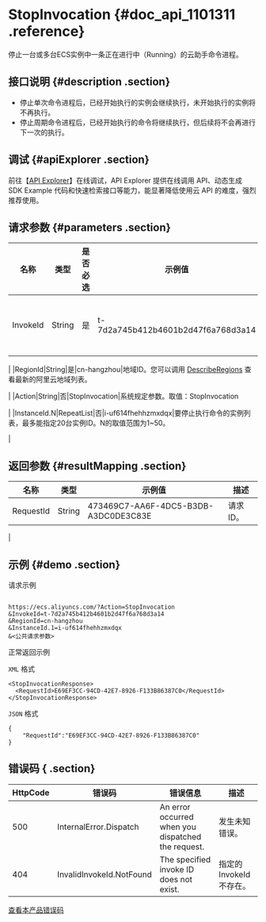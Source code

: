 # StopInvocation {#doc_api_1101311 .reference}

停止一台或多台ECS实例中一条正在进行中（Running）的云助手命令进程。

## 接口说明 {#description .section}

-   停止单次命令进程后，已经开始执行的实例会继续执行，未开始执行的实例将不再执行。
-   停止周期命令进程后，已经开始执行的命令将继续执行，但后续将不会再进行下一次的执行。

## 调试 {#apiExplorer .section}

前往【[API Explorer](https://api.aliyun.com/#product=Ecs&api=StopInvocation)】在线调试，API Explorer 提供在线调用 API、动态生成 SDK Example 代码和快速检索接口等能力，能显著降低使用云 API 的难度，强烈推荐使用。

## 请求参数 {#parameters .section}

|名称|类型|是否必选|示例值|描述|
|--|--|----|---|--|
|InvokeId|String|是|t-7d2a745b412b4601b2d47f6a768d3a14|命令进程执行ID。您可以通过接口 [DescribeInvocations](~~64840~~) 查询所有的InvokeId。

 |
|RegionId|String|是|cn-hangzhou|地域ID。您可以调用 [DescribeRegions](~~25609~~) 查看最新的阿里云地域列表。

 |
|Action|String|否|StopInvocation|系统规定参数。取值：StopInvocation

 |
|InstanceId.N|RepeatList|否|i-uf614fhehhzmxdqx|要停止执行命令的实例列表，最多能指定20台实例ID。N的取值范围为1~50。

 |

## 返回参数 {#resultMapping .section}

|名称|类型|示例值|描述|
|--|--|---|--|
|RequestId|String|473469C7-AA6F-4DC5-B3DB-A3DC0DE3C83E|请求 ID。

 |

## 示例 {#demo .section}

请求示例

``` {#request_demo}

https://ecs.aliyuncs.com/?Action=StopInvocation
&InvokeId=t-7d2a745b412b4601b2d47f6a768d3a14
&RegionId=cn-hangzhou
&InstanceId.1=i-uf614fhehhzmxdqx
&<公共请求参数>

```

正常返回示例

`XML` 格式

``` {#xml_return_success_demo}
<StopInvocationResponse>
  <RequestId>E69EF3CC-94CD-42E7-8926-F133B86387C0</RequestId>
</StopInvocationResponse>

```

`JSON` 格式

``` {#json_return_success_demo}
{
	"RequestId":"E69EF3CC-94CD-42E7-8926-F133B86387C0"
}
```

## 错误码 { .section}

|HttpCode|错误码|错误信息|描述|
|--------|---|----|--|
|500|InternalError.Dispatch|An error occurred when you dispatched the request.|发生未知错误。|
|404|InvalidInvokeId.NotFound|The specified invoke ID does not exist.|指定的InvokeId不存在。|

[查看本产品错误码](https://error-center.aliyun.com/status/product/Ecs)

